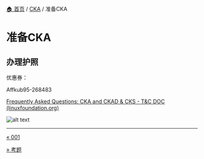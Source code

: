[🏠 首页](../_index.md) / [CKA](_index.md) / 准备CKA

# 准备CKA

## 办理护照

优惠券：

Affkub95-268483

[Frequently Asked Questions: CKA and CKAD & CKS - T&C DOC (linuxfoundation.org)](https://docs.linuxfoundation.org/tc-docs/certification/faq-cka-ckad-cks#what-are-the-id-requirements-to-take-the-exam)

![alt text](https://images.poneding.com/2025/03/202503111821943.png)

---
[« 001](001.md)

[» 考题](tasks.md)
